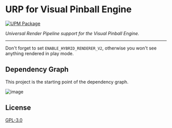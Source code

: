 # URP for Visual Pinball Engine

[![UPM Package](https://img.shields.io/npm/v/org.visualpinball.engine.unity?label=org.visualpinball.engine.unity&registry_uri=https://registry.visualpinball.org&color=%2333cf57&logo=unity&style=flat)](https://registry.visualpinball.org/-/web/detail/org.visualpinball.engine.unity.urp)

*Universal Render Pipeline support for the Visual Pinball Engine.*

---

Don't forget to set `ENABLE_HYBRID_RENDERER_V2`, otherwise you won't see anything rendered in play mode.

## Dependency Graph

This project is the starting point of the dependency graph.

![image](https://user-images.githubusercontent.com/70426/103707712-71ad8380-4faf-11eb-8e8e-08a86cdc3860.png)

## License

[GPL-3.0](LICENSE)